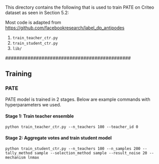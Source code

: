 This directory contains the following that is used to train PATE on Criteo dataset as seen in Section 5.2:

Most code is adapted from https://github.com/facebookresearch/label_dp_antipodes
1. ```train_teacher_ctr.py```
1. ```train_student_ctr.py```
1. ```lib/```

#############################################

## Training

### PATE
PATE model is trained in 2 stages. Below are example commands with hyperparameters we used.

#### Stage 1: Train teacher ensemble

```commandline
python train_teacher_ctr.py --n_teachers 100 --teacher_id 0
```

#### Stage 2: Aggregate votes and train student model

```commandline
python train_student_ctr.py --n_teachers 100 --n_samples 200 --tally_method sample --selection_method sample --result_noise 20 --mechanism lnmax
```
